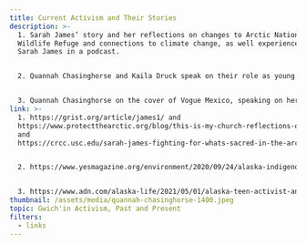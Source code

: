 ```yaml
---
title: Current Activism and Their Stories
description: >-
  1. Sarah James’ story and her reflections on changes to Arctic National
  Wildlife Refuge and connections to climate change, as well experience with
  Sarah James in a podcast.


  2. Quannah Chasinghorse and Kaila Druck speak on their role as young members of the Gwich’in and their continued activism.


  3. Quannah Chasinghorse on the cover of Vogue Mexico, speaking on her activism.
link: >-
  1. https://grist.org/article/james1/ and
  https://www.protectthearctic.org/blog/this-is-my-church-reflections-on-the-arctic-refuge-from-sarah-james
  and
  https://crcc.usc.edu/sarah-james-fighting-for-whats-sacred-in-the-arctic-national-wildlife-refuge/


  2. https://www.yesmagazine.org/environment/2020/09/24/alaska-indigenous-rights-anwr


  3. https://www.adn.com/alaska-life/2021/05/01/alaska-teen-activist-and-model-brings-indigenous-excellence-to-the-cover-of-vogue-mexico/
thumbnail: /assets/media/quannah-chasinghorse-1400.jpeg
topic: Gwich'in Activism, Past and Present
filters:
  - links
---
```

